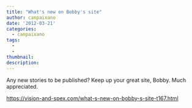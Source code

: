 ```yaml
---
title: "What's new on Bobby's site"
author: canpaixano
date: '2012-03-21'
categories:
  - canpaixano
tags:
  - 
  - 
thumbnail: 
description: 
---
```


Any new stories to be published?
Keep up your great site, Bobby. Much appreciated.

https://vision-and-spex.com/what-s-new-on-bobby-s-site-t167.html
